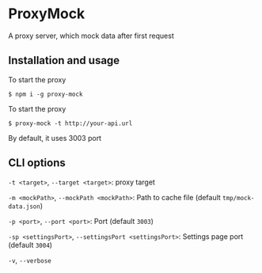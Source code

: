 # ProxyMock
A proxy server, which mock data after first request

## Installation and usage

To start the proxy

`$ npm i -g proxy-mock`

To start the proxy

`$ proxy-mock -t http://your-api.url`

By default, it uses 3003 port

## CLI options

`-t <target>`, `--target <target>`: proxy target

`-m <mockPath>`, `--mockPath <mockPath>`: Path to cache file (default `tmp/mock-data.json`)

`-p <port>`, `--port <port>`: Port (default `3003`)

`-sp <settingsPort>`, `--settingsPort <settingsPort>`: Settings page port (default `3004`)

`-v`, `--verbose`
